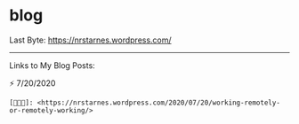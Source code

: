 # blog

Last Byte:
https://nrstarnes.wordpress.com/

--------------------------------------------------------------------------------------------------------------

Links to My Blog Posts:

⚡️ 7/20/2020 
    
    [👨🏻‍💻]: <https://nrstarnes.wordpress.com/2020/07/20/working-remotely-or-remotely-working/>
